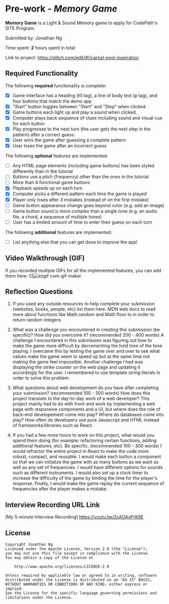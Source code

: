 # Pre-work - *Memory Game*

**Memory Game** is a Light & Sound Memory game to apply for CodePath's SITE Program. 

Submitted by: Jonathan Ng

Time spent: **2** hours spent in total

Link to project: https://glitch.com/edit/#!/carpal-pool-inspiration

## Required Functionality

The following **required** functionality is complete:

* [x] Game interface has a heading (h1 tag), a line of body text (p tag), and four buttons that match the demo app
* [x] "Start" button toggles between "Start" and "Stop" when clicked. 
* [x] Game buttons each light up and play a sound when clicked. 
* [x] Computer plays back sequence of clues including sound and visual cue for each button
* [x] Play progresses to the next turn (the user gets the next step in the pattern) after a correct guess. 
* [x] User wins the game after guessing a complete pattern
* [x] User loses the game after an incorrect guess

The following **optional** features are implemented:

* [ ] Any HTML page elements (including game buttons) has been styled differently than in the tutorial
* [ ] Buttons use a pitch (frequency) other than the ones in the tutorial
* [ ] More than 4 functional game buttons
* [x] Playback speeds up on each turn
* [x] Computer picks a different pattern each time the game is played
* [x] Player only loses after 3 mistakes (instead of on the first mistake)
* [ ] Game button appearance change goes beyond color (e.g. add an image)
* [ ] Game button sound is more complex than a single tone (e.g. an audio file, a chord, a sequence of multiple tones)
* [ ] User has a limited amount of time to enter their guess on each turn

The following **additional** features are implemented:

- [ ] List anything else that you can get done to improve the app!

## Video Walkthrough (GIF)

If you recorded multiple GIFs for all the implemented features, you can add them here:
![]![ezgif com-gif-maker](https://user-images.githubusercontent.com/84619354/164814887-0fd37029-6052-49d1-a061-128b8a209cd7.gif)
## Reflection Questions
1. If you used any outside resources to help complete your submission (websites, books, people, etc) list them here. 
MDN web docs to read more about functions like Math.random and Math.floor to in order to return random integers.



2. What was a challenge you encountered in creating this submission (be specific)? How did you overcome it? (recommended 200 - 400 words) 
A challenge I encountered in this submission was figuring out how to make the game more difficult by decrementing the hold time
of the tone playing. I overcame this by testing the game over and over to see what values make the game seem to speed up
but at the same time not making the game feel impossible. Another challenge I had was displaying the strike counter on the
web page and updating it accordingly for the user. I remembered to use template string literals in order to solve this problem.




3. What questions about web development do you have after completing your submission? (recommended 100 - 300 words) 
How does this project translate to the day-to-day work of a web developer? This project mainly had to do with 
front-end work by implementing a web page with responsive components and a UI, but where does the role of back-end developement
come into play? Where do databases come into play? How often do developers use pure Javascript and HTML instead of 
frameworks/libraries such as React.

4. If you had a few more hours to work on this project, what would you spend them doing (for example: refactoring certain functions, adding additional features, etc). Be specific. (recommended 100 - 300 words) 
I would refractor the entire project in React to make the code more robust, compact, and reusable. I would make each button a component so that we can initialize the game with as many buttons as we want as well as any set of frequencies. I would have different options for sounds such as
different instruments. I would also set up a clock timer to increase the difficulty of the game by limiting the time for 
the player's response. Finally, I would make the game replay the current sequence of frequencies after the player makes a mistake.



## Interview Recording URL Link

[My 5-minute Interview Recording] https://youtu.be/2cAOAxPrK8E


## License

    Copyright Jonathan Ng
    Licensed under the Apache License, Version 2.0 (the "License");
    you may not use this file except in compliance with the License.
    You may obtain a copy of the License at

        http://www.apache.org/licenses/LICENSE-2.0

    Unless required by applicable law or agreed to in writing, software
    distributed under the License is distributed on an "AS IS" BASIS,
    WITHOUT WARRANTIES OR CONDITIONS OF ANY KIND, either express or implied.
    See the License for the specific language governing permissions and
    limitations under the License.
